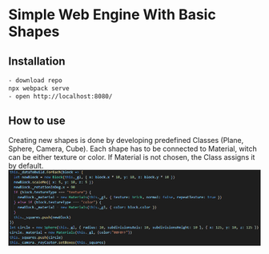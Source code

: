 # Simple Web Engine With Basic Shapes
## Installation
```
- download repo
npx webpack serve
- open http://localhost:8080/
```
## How to use
Creating new shapes is done by developing predefined Classes (Plane, Sphere, Camera, Cube). Each shape has to be connected to Material, witch can be either texture or color. If Material is not chosen, the Class assigns it by default.
![code](https://github.com/MrSaper112/Projekt_Koncowy_TS/blob/main/images/EasyCreatingShapes.png)
